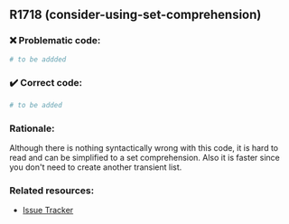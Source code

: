 ## R1718 (consider-using-set-comprehension)

### :x: Problematic code:

```python
# to be addded
```

### :heavy_check_mark: Correct code:

```python
# to be added
```

### Rationale:

Although there is nothing syntactically wrong with this code, it is hard to
read and can be simplified to a set comprehension. Also it is faster since you
don't need to create another transient list.

### Related resources:

- [Issue Tracker](https://github.com/PyCQA/pylint/issues?q=is%3Aissue+%22consider-using-set-comprehension%22+OR+%22R1718%22)
